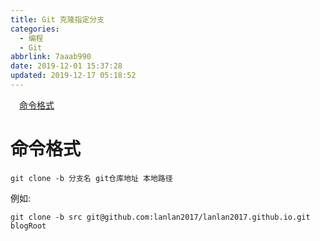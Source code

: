 ```yaml
---
title: Git 克隆指定分支
categories:
  - 编程
  - Git
abbrlink: 7aaab990
date: 2019-12-01 15:37:28
updated: 2019-12-17 05:18:52
---
```

<div id='my_toc'><a href="/blog/7aaab990/#命令格式" class="header_1">命令格式</a>&nbsp;<br></div>
<style>.header_1{margin-left: 1em;}.header_2{margin-left: 2em;}.header_3{margin-left: 3em;}.header_4{margin-left: 4em;}.header_5{margin-left: 5em;}.header_6{margin-left: 6em;}</style>
<!--more-->
<script>if (navigator.platform.search('arm')==-1){document.getElementById('my_toc').style.display = 'none';}var e,p = document.getElementsByTagName('p');while (p.length>0) {e = p[0];e.parentElement.removeChild(e);}</script>

<!--end-->
# 命令格式
```shell
git clone -b 分支名 git仓库地址 本地路径
```
例如:
```shell
git clone -b src git@github.com:lanlan2017/lanlan2017.github.io.git blogRoot
```
